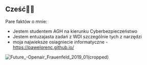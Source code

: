 ## Cześć🙋‍♂️

Pare faktów o mnie:
- Jestem studentem AGH na kierunku Cyberbezpieczeństwo
- Jestem entuzajasta zadań z WDI szczególnie tych z narzędzi
- moja najwieksze osiagniecie informatyczne - https://pawelorenc.github.io/
  
![Future_-_Openair_Frauenfeld_2019_01_(cropped)](https://github.com/user-attachments/assets/770636d8-e2b2-4eeb-87d5-c1d92ecdd206)
